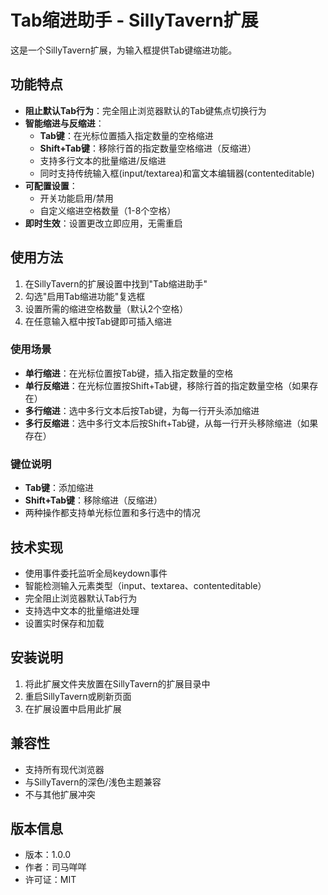 # Tab缩进助手 - SillyTavern扩展

这是一个SillyTavern扩展，为输入框提供Tab键缩进功能。

## 功能特点

- **阻止默认Tab行为**：完全阻止浏览器默认的Tab键焦点切换行为
- **智能缩进与反缩进**：
  - **Tab键**：在光标位置插入指定数量的空格缩进
  - **Shift+Tab键**：移除行首的指定数量空格缩进（反缩进）
  - 支持多行文本的批量缩进/反缩进
  - 同时支持传统输入框(input/textarea)和富文本编辑器(contenteditable)
- **可配置设置**：
  - 开关功能启用/禁用
  - 自定义缩进空格数量（1-8个空格）
- **即时生效**：设置更改立即应用，无需重启

## 使用方法

1. 在SillyTavern的扩展设置中找到"Tab缩进助手"
2. 勾选"启用Tab缩进功能"复选框
3. 设置所需的缩进空格数量（默认2个空格）
4. 在任意输入框中按Tab键即可插入缩进

### 使用场景

- **单行缩进**：在光标位置按Tab键，插入指定数量的空格
- **单行反缩进**：在光标位置按Shift+Tab键，移除行首的指定数量空格（如果存在）
- **多行缩进**：选中多行文本后按Tab键，为每一行开头添加缩进
- **多行反缩进**：选中多行文本后按Shift+Tab键，从每一行开头移除缩进（如果存在）

### 键位说明

- **Tab键**：添加缩进
- **Shift+Tab键**：移除缩进（反缩进）
- 两种操作都支持单光标位置和多行选中的情况

## 技术实现

- 使用事件委托监听全局keydown事件
- 智能检测输入元素类型（input、textarea、contenteditable）
- 完全阻止浏览器默认Tab行为
- 支持选中文本的批量缩进处理
- 设置实时保存和加载

## 安装说明

1. 将此扩展文件夹放置在SillyTavern的扩展目录中
2. 重启SillyTavern或刷新页面
3. 在扩展设置中启用此扩展

## 兼容性

- 支持所有现代浏览器
- 与SillyTavern的深色/浅色主题兼容
- 不与其他扩展冲突

## 版本信息

- 版本：1.0.0
- 作者：司马咩咩
- 许可证：MIT
